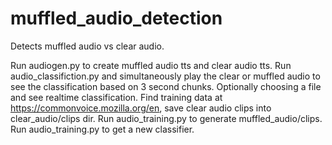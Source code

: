 ﻿# muffled_audio_detection

Detects muffled audio vs clear audio. 

Run audiogen.py to create muffled audio tts and clear audio tts. Run audio_classifiction.py and simultaneously play the clear or muffled audio to see the classification based on 3 second chunks. Optionally choosing a file and see realtime classification. Find training data at https://commonvoice.mozilla.org/en, save clear audio clips into clear_audio/clips dir. Run audio_training.py to generate muffled_audio/clips. Run audio_training.py to get a new classifier.

